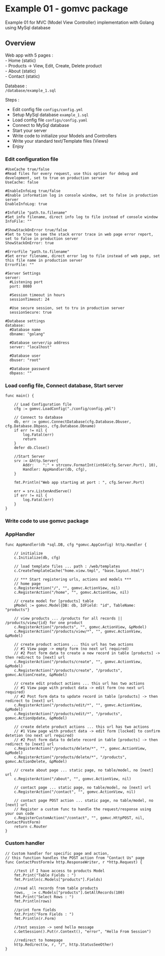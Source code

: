 # Example 01 - gomvc package

Example 01 for MVC (Model View Controller) implementation with Golang using MySql database

## Overview
Web app with 5 pages :</br>
    - Home (static)</br>
    - Products -> View, Edit, Create, Delete product</br>
    - About (static)</br>
    - Contact (static)</br>

Database :</br>
`/database/example_1.sql`</br>

Steps :</br>
* Edit config file `configs/config.yml`
* Setup MySql database `example_1.sql`
* Load config file `configs/config.yaml`</br>
* Connect to MySql database</br>
* Start your server</br>
* Write code to initialize your Models and Controllers</br>
* Write your standard text/Template files (Views)</br>
* Enjoy</br>


### Edit configuration file

```
#UseCache true/false 
#Read files for every request, use this option for debug and development, set to true on production server
UseCache: false

#EnableInfoLog true/false
#Enable information log in console window, set to false in production server
EnableInfoLog: true

#InfoFile "path.to.filename"
#Set info filename, direct info log to file instead of console window
InfoFile: ""

#ShowStackOnError true/false
#Set to true to see the stack error trace in web page error report, set to false in production server
ShowStackOnError: true

#ErrorFile "path.to.filename"
#Set error filename, direct error log to file instead of web page, set this file name in production server
ErrorFile: ""

#Server Settings
server:
  #Listening port
  port: 8080

  #Session timeout in hours 
  sessionTimeout: 24

  #Use secure session, set to tru in production server
  sessionSecure: true

#Database settings
database:
  #Database name
  dbname: "golang"

  #Database server/ip address
  server: "localhost"

  #Database user
  dbuser: "root"

  #Database password
  dbpass: ""
```

### Load config file, Connect database, Start server

```
func main() {

	// Load Configuration file
	cfg := gomvc.LoadConfig("./config/config.yml")

	// Connect to database
	db, err := gomvc.ConnectDatabase(cfg.Database.Dbuser, cfg.Database.Dbpass, cfg.Database.Dbname)
	if err != nil {
		log.Fatal(err)
		return
	}
	defer db.Close()

	//Start Server
	srv := &http.Server{
		Addr:    ":" + strconv.FormatInt(int64(cfg.Server.Port), 10),
		Handler: AppHandler(db, cfg),
	}

	fmt.Println("Web app starting at port : ", cfg.Server.Port)

	err = srv.ListenAndServe()
	if err != nil {
		log.Fatal(err)
	}
}
```

### Write code to use gomvc package
### AppHandler

```
func AppHandler(db *sql.DB, cfg *gomvc.AppConfig) http.Handler {

	// initialize
	c.Initialize(db, cfg)

	// load template files ... path : /web/templates
	c.CreateTemplateCache("home.view.tmpl", "base.layout.html")

	// *** Start registering urls, actions and models ***
	// home page
	c.RegisterAction("/", "", gomvc.ActionView, nil)
	c.RegisterAction("/home", "", gomvc.ActionView, nil)

	// create model for [products] table
	pModel := gomvc.Model{DB: db, IdField: "id", TableName: "products"}

	// view products ... /products for all records || /products/view/{id} for one product
	c.RegisterAction("/products", "", gomvc.ActionView, &pModel)
	c.RegisterAction("/products/view/*", "", gomvc.ActionView, &pModel)

	// create product actions ... this url has two actions
	// #1 View page -> empty form (no next url required)
	// #2 Post form data to create a new record in table [products] -> then redirect to [next] url
	c.RegisterAction("/products/create", "", gomvc.ActionView, &pModel)
	c.RegisterAction("/products/create", "/products", gomvc.ActionCreate, &pModel)

	// create edit product actions ... this url has two actions
	// #1 View page with product data -> edit form (no next url required)
	// #2 Post form data to update record in table [products] -> then redirect to [next] url
	c.RegisterAction("/products/edit/*", "", gomvc.ActionView, &pModel)
	c.RegisterAction("/products/edit/*", "/products", gomvc.ActionUpdate, &pModel)

	// create delete product actions ... this url has two actions
	// #1 View page with product data -> edit form [locked] to confirm detetion (no next url required)
	// #2 Post form data to delete record in table [products] -> then redirect to [next] url
	c.RegisterAction("/products/delete/*", "", gomvc.ActionView, &pModel)
	c.RegisterAction("/products/delete/*", "/products", gomvc.ActionDelete, &pModel)

	// create about page ... static page, no table/model, no [next] url
	c.RegisterAction("/about", "", gomvc.ActionView, nil)

	// contact page ... static page, no table/model, no [next] url
	c.RegisterAction("/contact", "", gomvc.ActionView, nil)

	// contact page POST action ... static page, no table/model, no [next] url
	// Register a custom func to handle the request/response using your oun code
	c.RegisterCustomAction("/contact", "", gomvc.HttpPOST, nil, ContactPostForm)
	return c.Router
}
```

### Custom handler

```
// Custom handler for specific page and action, 
// this function handles the POST action from "Contact Us" page 
func ContactPostForm(w http.ResponseWriter, r *http.Request) {

	//test if I have access to products Model
	fmt.Print("Table Fields : ")
	fmt.Println(c.Models["products"].Fields)

	//read all records from table products
	rows, _ := c.Models["products"].GetAllRecords(100)
	fmt.Print("Select Rows : ")
	fmt.Println(rows)

	//print form fields
	fmt.Print("Form Fields : ")
	fmt.Println(r.Form)

	//test session -> send hello message
	c.GetSession().Put(r.Context(), "error", "Hello From Session")

	//redirect to homepage
	http.Redirect(w, r, "/", http.StatusSeeOther)
}
```